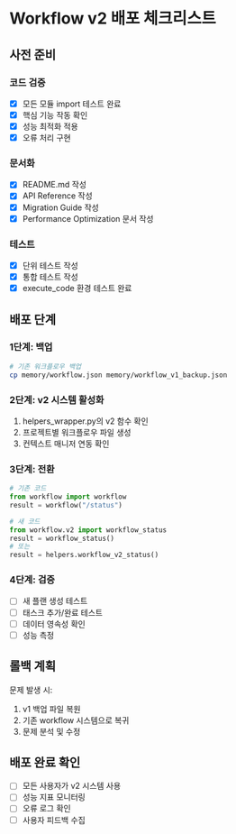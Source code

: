 # Workflow v2 배포 체크리스트

## 사전 준비

### 코드 검증
- [x] 모든 모듈 import 테스트 완료
- [x] 핵심 기능 작동 확인
- [x] 성능 최적화 적용
- [x] 오류 처리 구현

### 문서화
- [x] README.md 작성
- [x] API Reference 작성
- [x] Migration Guide 작성
- [x] Performance Optimization 문서 작성

### 테스트
- [x] 단위 테스트 작성
- [x] 통합 테스트 작성
- [x] execute_code 환경 테스트 완료

## 배포 단계

### 1단계: 백업
```bash
# 기존 워크플로우 백업
cp memory/workflow.json memory/workflow_v1_backup.json
```

### 2단계: v2 시스템 활성화
1. helpers_wrapper.py의 v2 함수 확인
2. 프로젝트별 워크플로우 파일 생성
3. 컨텍스트 매니저 연동 확인

### 3단계: 전환
```python
# 기존 코드
from workflow import workflow
result = workflow("/status")

# 새 코드
from workflow.v2 import workflow_status
result = workflow_status()
# 또는
result = helpers.workflow_v2_status()
```

### 4단계: 검증
- [ ] 새 플랜 생성 테스트
- [ ] 태스크 추가/완료 테스트
- [ ] 데이터 영속성 확인
- [ ] 성능 측정

## 롤백 계획

문제 발생 시:
1. v1 백업 파일 복원
2. 기존 workflow 시스템으로 복귀
3. 문제 분석 및 수정

## 배포 완료 확인

- [ ] 모든 사용자가 v2 시스템 사용
- [ ] 성능 지표 모니터링
- [ ] 오류 로그 확인
- [ ] 사용자 피드백 수집
